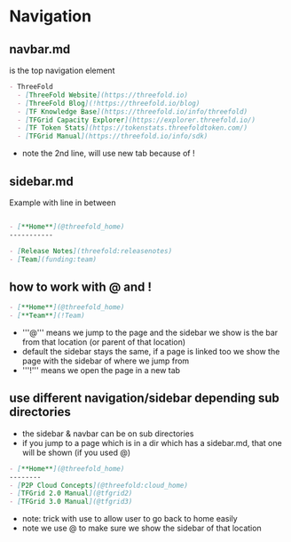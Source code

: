 # Navigation

## navbar.md

is the top navigation element

```markdown
- ThreeFold
  - [ThreeFold Website](https://threefold.io)
  - [ThreeFold Blog](!https://threefold.io/blog)
  - [TF Knowledge Base](https://threefold.io/info/threefold)
  - [TFGrid Capacity Explorer](https://explorer.threefold.io/)
  - [TF Token Stats](https://tokenstats.threefoldtoken.com/)
  - [TFGrid Manual](https://threefold.io/info/sdk)

```

- note the 2nd line, will use new tab because of !

## sidebar.md

Example with line in between

```markdown

- [**Home**](@threefold_home)
-----------

- [Release Notes](threefold:releasenotes)
- [Team](funding:team)

```

## how to work with @ and !

```markdown
- [**Home**](@threefold_home)
- [**Team**](!Team)
```

- '''@''' means we jump to the page and the sidebar we show is the bar from that location (or parent of that location)
- default the sidebar stays the same, if a page is linked too we show the page with the sidebar of where we jump from
- '''!''' means we open the page in a new tab

## use different navigation/sidebar depending sub directories

- the sidebar & navbar can be on sub directories
- if you jump to a page which is in  a dir which has a sidebar.md, that one will be shown (if you used @)


```markdown
- [**Home**](@threefold_home)
--------
- [P2P Cloud Concepts](@threefold:cloud_home)
- [TFGrid 2.0 Manual](@tfgrid2)
- [TFGrid 3.0 Manual](@tfgrid3)
```

- note: trick with use to allow user to go back to home easily
- note we use @ to make sure we show the sidebar of that location



